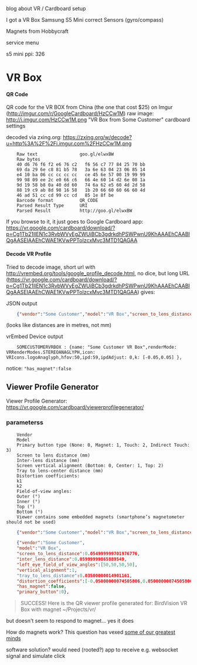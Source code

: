 


blog about VR / Cardboard setup

I got a VR Box
Samsung S5 Mini
correct Sensors (gyro/compass)

Magnets from Hobbycraft

service menu

s5 mini ppi: 326


# VR Box

#### QR Code

QR code for the VR BOX from China (the one that cost $25) on Imgur (http://imgur.com/r/GoogleCardboard/HzCCw1M) 
raw image: http://i.imgur.com/HzCCw1M.png
"VR Box from Some Customer" cardboard settings

decoded via zxing.org: https://zxing.org/w/decode?u=http%3A%2F%2Fi.imgur.com%2FHzCCw1M.png

```
    Raw text                goo.gl/elwxBW
    Raw bytes   
    40 d6 76 f6 f2 e6 76 c2   f6 56 c7 77 84 25 70 bb
    69 da 29 6e c8 81 b5 78   3a 6e 63 04 23 06 85 14
    e4 10 ba 06 cc cc cc cc   ce 45 6e 57 00 19 99 99
    99 98 09 ee 2c e0 66 c6   66 4e 60 14 d2 6e 08 1a
    9d 19 58 b8 0a 40 dd 60   74 6a 62 e5 60 4d 2d 58
    88 19 c9 ab 8d 98 16 58   1b 20 66 60 60 66 60 4d
    46 ad 51 cc cd 99 cc cd   85 1e 8f be 
    Barcode format          QR_CODE
    Parsed Result Type      URI
    Parsed Result           http://goo.gl/elwxBW
```

If you browse to  it, it just goes to Google Cardboard app: https://vr.google.com/cardboard/download/?p=Cg1Tb21lIEN1c3RvbWVyEgZWUiBCb3gdrkdhPSWPwnU9KhAAAEhCAABIQgAASEIAAEhCWAE1KVwPPToIzcxMvc3MTD1QAGAA

#### Decode VR Profile

Tried to decode image, short url with http://vrembed.org/tools/google_profile_decode.html, no dice, but long URL (https://vr.google.com/cardboard/download/?p=Cg1Tb21lIEN1c3RvbWVyEgZWUiBCb3gdrkdhPSWPwnU9KhAAAEhCAABIQgAASEIAAEhCWAE1KVwPPToIzcxMvc3MTD1QAGAA) gives:

JSON output

```json
    {"vendor":"Some Customer","model":"VR Box","screen_to_lens_distance":0.054999999701976776,"inter_lens_distance":0.05999999865889549,"left_eye_field_of_view_angles":[50,50,50,50],"vertical_alignment":1,"tray_to_lens_distance":0.03500000014901161,"distortion_coefficients":[-0.05000000074505806,0.05000000074505806],"has_magnet":false,"primary_button":0},
```

(looks like distances are in metres, not mm)

vrEmbed Device output

```
    SOMECUSTOMERVRBOX : {name: "Some Customer VR Box",renderMode: VRRenderModes.STEREOANAGLYPH,icon: VRIcons.logoAnaglyph,hfov:50,ipd:59,ipdAdjust: 0,k: [-0.05,0.05] },
```

notice: `"has_magnet":false`

## Viewer Profile Generator

Viewer Profile Generator: https://vr.google.com/cardboard/viewerprofilegenerator/

### parameterss

```
    Vendor
    Model
    Primary button type (None: 0, Magnet: 1, Touch: 2, Indirect Touch: 3)
    Screen to lens distance (mm) 
    Inter-lens distance (mm)
    Screen vertical alignment (Bottom: 0, Center: 1, Top: 2)
    Tray to lens-center distance (mm)
    Distortion coefficients:
    k1 
    k2 
    Field-of-view angles:
    Outer (°) 
    Inner (°) 
    Top (°) 
    Bottom (°) 
    Viewer contains some embedded magnets (smartphone’s magnetometer should not be used)
```

```json
    {"vendor":"Some Customer","model":"VR Box","screen_to_lens_distance":0.054999999701976776,"inter_lens_distance":0.05999999865889549,"left_eye_field_of_view_angles":[50,50,50,50],"vertical_alignment":1,"tray_to_lens_distance":0.03500000014901161,"distortion_coefficients":[-0.05000000074505806,0.05000000074505806],"has_magnet":false,"primary_button":0},
```

```json
    {"vendor":"Some Customer",                                              // my name
    "model":"VR Box",                                                       // VR Box with magnet
    "screen_to_lens_distance":0.054999999701976776,                         // 55mm
    "inter_lens_distance":0.05999999865889549,                              // 60mm
    "left_eye_field_of_view_angles":[50,50,50,50],                          // 50, 50, 50, 50
    "vertical_alignment":1,                                                 // Bottom: 0, Center: 1, Top: 2
    "tray_to_lens_distance":0.03500000014901161,                            // 35mm
    "distortion_coefficients":[-0.05000000074505806,0.05000000074505806],   // -0.050, 0.050
    "has_magnet":false,                                                     // make true
    "primary_button":0},                                                    // make 1 (None: 0, Magnet: 1, Touch: 2, Indirect Touch: 3)
```

>SUCCESS! Here is the QR viewer profile generated for: BirdVision VR Box with magnet
~/Projects/vr/

but doesn't seem to respond to magnet...  yes it does

How do magnets work? This question has vexed [some of our greatest minds](https://www.youtube.com/watch?v=RQWksKNrJm0)


software solution?
would need (rooted?) app to receive e.g. websocket signal and simulate click

